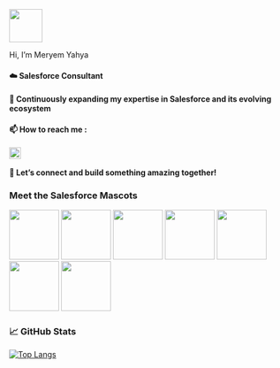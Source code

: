 <div slyte="display: flex; align-items: center;">
  <img width="60" src="https://media.giphy.com/media/2hna1X2GUISud89rut/giphy.gif"> 
 <p>Hi, I’m Meryem Yahya</p>  
</div>

#### ☁️ Salesforce Consultant 
#### 🌱 Continuously expanding my expertise in Salesforce and its evolving ecosystem
#### 📫 How to reach me : 
 [<img align="left" src="https://raw.githubusercontent.com/yushi1007/yushi1007/main/images/linkedin.svg" alt="meryem-yahya | LinkedIn" width="21px"/>](https://www.linkedin.com/in/meryem-yahya/)

<br>

#### 🚀 Let’s connect and build something amazing together!

### Meet the Salesforce Mascots
<div display="flex">
 <img width="90" src="https://media.giphy.com/media/BOUVcd0qfWOBr7QIhS/giphy.gif">
 <img width="90" src="https://media.giphy.com/media/aeZmezn7deoX8tg6UB/giphy.gif">
 <img width="90" src="https://media.giphy.com/media/Jd8YHt3kggRhkIcz4W/giphy.gif">
 <img width="90" src="https://media.giphy.com/media/vChr03FpD9e9e751NW/giphy.gif">
 <img width="90" src="https://media.giphy.com/media/gre0ySsBYv7VAT0xUr/giphy.gif">
 <img width="90" src="https://media.giphy.com/media/i4DiB6zznlGG0Y8t9S/giphy.gif">
 <img width="90" src="https://media.giphy.com/media/eVOAqEADSRn7EuwLSU/giphy.gif">
 </div>

### 📈 GitHub Stats
 [![Top Langs](https://github-readme-stats.vercel.app/api/top-langs/?username=MeryemYahya&layout=compact)](https://github.com/MeryemYahya)

<!---
MeryemYahya/MeryemYahya is a ✨ special ✨ repository because its `README.md` (this file) appears on your GitHub profile.
You can click the Preview link to take a look at your changes.
--->

